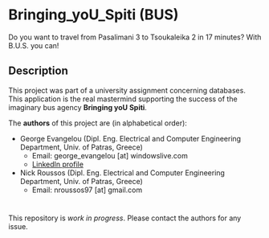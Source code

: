# 


# Bringing_yoU_Spiti (BUS)
Do you want to travel from Pasalimani 3 to Tsoukaleika 2 in 17 minutes? With B.U.S. you can!
## Description
This project was part of a university assignment concerning databases. This application is the real mastermind supporting the success of the imaginary bus agency **Bringing yoU Spiti**. 


The **authors** of this project are (in alphabetical order):
- George Evangelou (Dipl. Eng. Electrical and Computer Engineering Department, Univ. of Patras, Greece)
  - Email: george_evangelou [at] windowslive.com
  - [LinkedIn profile](https://www.linkedin.com/in/georgios-evangelou-2a389b167/)
- Nick Roussos (Dipl. Eng. Electrical and Computer Engineering Department, Univ. of Patras, Greece)
  - Email: nroussos97 [at] gmail.com

# 
This repository is _work in progress_. Please contact the authors for any issue.
